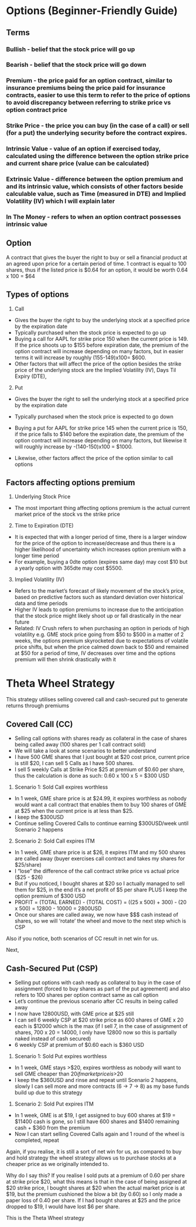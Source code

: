 # Options (Beginner-Friendly Guide)

## Terms
### Bullish - belief that the stock price will go up
### Bearish - belief that the stock price will go down
### Premium - the price paid for an option contract, similar to insurance premiums being the price paid for insurance contracts, easier to use this term to refer to the price of options to avoid discrepancy between referring to strike price vs option contract price
### Strike Price - the price you can buy (in the case of a call) or sell (for a put) the underlying security before the contract expires.
### Intrinsic Value - value of an option if exercised today, calculated using the difference between the option strike price and current share price (value can be calculated)
### Extrinsic Value - difference between the option premium and and its intrinsic value, which consists of other factors beside calculable value, such as Time  (measured in DTE) and Implied Volatility (IV) which I will explain later
### In The Money - refers to when an option contract possesses intrinsic value

## Option 
A contract that gives the buyer the right to buy or sell a financial product at an agreed upon price for a certain period of time. 1 contract is equal to 100 shares, thus if the listed price is $0.64 for an option, it would be worth 0.64 x 100 = $64

## Types of options
1. Call
- Gives the buyer the right to buy the underlying stock at a specified price by the expiration date
- Typically purchased when the stock price is expected to go up
- Buying a call for AAPL for strike price 150 when the current price is 149. If the price shoots up to $155 before expiration date, the premium of the option contract will increase depending on many factors, but in easier terms it will increase by roughly (155-149)x100= $600.
- Other factors that will affect the price of the option besides the strike price of the underlying stock are the Implied Volatility (IV), Days Til Expiry (DTE),

2. Put
- Gives the buyer the right to sell the underlying stock at a specified price by the expiration date
- Typically purchased when the stock price is expected to go down
- Buying a put for AAPL for strike price 145 when the current price is 150, if the price falls to $140 before the expiration date, the premium of the option contract will increase depending on many factors, but likewise it will roughly increase by -(140-150)x100 = $1000.

- Likewise, other factors affect the price of the option similar to call options

## Factors affecting options premium

1. Underlying Stock Price
- The most important thing affecting options premium is the actual current market price of the stock vs the strike price

2. Time to Expiration (DTE)
- It is expected that with a longer period of time, there is a larger window for the price of the option to increase/decrease and thus there is a higher likelihood of uncertainty which increases option premium with a longer time period
- For example, buying a 0dte option (expires same day) may cost $10 but a yearly option with 365dte may cost $5500.

3. Implied Volatility (IV)
- Refers to the market’s forecast of likely movement of the stock’s price, based on predictive factors such as standard deviation over historical data and time periods
- Higher IV leads to option premiums to increase due to the anticipation that the stock price might likely shoot up or fall drastically in the near future
- Related: IV Crush refers to when purchasing an option in periods of high volatility e.g. GME stock price going from $50 to $500 in a matter of 2 weeks, the options premium skyrocketed due to expectations of volatile price shifts, but when the price calmed down back to $50 and remained at $50 for a period of time, IV decreases over time and the options premium will then shrink drastically with it

# Theta Wheel Strategy
This strategy utilises selling covered call and cash-secured put to generate returns through premiums

## Covered Call (CC)
- Selling call options with shares ready as collateral in the case of shares being called away (100 shares per 1 call contract sold)
- We will take a look at some scenarios to better understand
- I have 500 GME shares that I just bought at $20 cost price, current price is still $20, I can sell 5 Calls as I have 500 shares.
- I sell 5 weekly Calls at Strike Price $25 at premium of $0.60 per share, thus the calculation is done as such: 0.60 x 100 x 5 = $300 USD

1. Scenario 1: Sold Call expires worthless
- In 1 week, GME share price is at $24.99, it expires worthless as nobody would want a call contract that enables them to buy 100 shares of GME at $25 when the current price is at less than $25.
- I keep the $300USD
- Continue selling Covered Calls to continue earning $300USD/week until Scenario 2 happens

2. Scenario 2: Sold Call expires ITM
- In 1 week, GME share price is at $26, it expires ITM and my 500 shares are called away (buyer exercises call contract and takes my shares for $25/share)
- I “lose” the difference of the call contract strike price vs actual price ($25 - $26)
- But if you noticed, I bought shares at $20 so I actually managed to sell them for $25, in the end it’s a net profit of $5 per share PLUS I keep the option premium of $300 USD
- PROFIT = (TOTAL EARNED) - (TOTAL COST)
                    = ((25 x 500) + 300) - (20 x 500)
                    = 12800 -  10000 
                    = 2800USD
- Once our shares are called away, we now have $$$ cash instead of shares, so we will ‘rotate’ the wheel and move to the next step which is CSP

Also if you notice, both scenarios of CC result in net win for us.

Next,

## Cash-Secured Put (CSP)
- Selling put options with cash ready as collateral to buy in the case of assignment (forced to buy shares as part of the put agreement) and also refers to 100 shares per option contract same as call option
- Let’s continue the previous scenario after CC results in being called away
- I now have 12800USD, with GME price at $25 still
- I can sell 6 weekly CSP at $20 strike price as 600 shares of GME x 20 each is $12000 which is the max (if I sell 7, in the case of assignment of shares, 700 x 20 = 14000, I only have 12800 now so this is partially naked instead of cash secured)
- 6 weekly CSP at premium of $0.60 each is $360 USD
1. Scenario 1: Sold Put expires worthless
- In 1 week, GME stays >$20, expires worthless as nobody will want to sell GME cheaper than $20 if market price is >$20
- I keep the $360USD and rinse and repeat until Scenario 2 happens, slowly I can sell more and more contracts (6 -> 7 -> 8) as my base funds build up due to this strategy

1. Scenario 2: Sold Put expires ITM
- In 1 week, GME is at $19, I get assigned to buy 600 shares at $19 = $11400 cash is gone, so I still have 600 shares and $1400 remaining cash + $360 from the premium
- Now I can start selling Covered Calls again and 1 round of the wheel is completed, repeat

Again, if you realise, it is still a sort of net win for us, as compared to buy and hold strategy the wheel strategy allows us to purchase stocks at a cheaper price as we originally intended to.

Why do I say this? If you realise I sold puts at a premium of 0.60 per share at strike price $20,
what this means is that in the case of being assigned at $20 strike price, I bought shares at $20 when the actual market price is at $19, but the premium cushioned the blow a bit (by 0.60) so I only made a paper loss of 0.40 per share. If I had bought shares at $25 and the price dropped to $19, I would have lost $6 per share.

This is the Theta Wheel strategy
